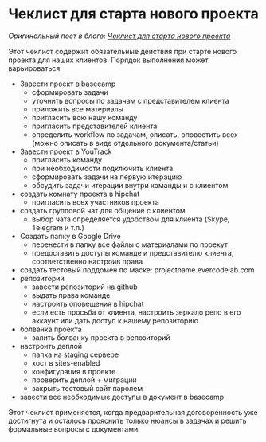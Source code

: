# Чеклист для старта нового проекта

*Оригинальный пост в блоге: [Чеклист для старта нового проекта](http://blog.evercodelab.com/project-start-checklist/)*

Этот чеклист содержит обязательные действия при старте нового проекта для наших клиентов. Порядок выполнения может варьироваться.

* Завести проект в basecamp
    * сформировать задачи
    * уточнить вопросы по задачам с представителем клиента
    * приложить все материалы
    * пригласить всю нашу команду
    * пригласить представителей клиента
    * определить workflow по задачам, описать, оповестить всех (можно описать в виде отдельного документа/статьи)
* Завести проект в YouTrack
    * пригласить команду
    * при необходимости подключить клиента
    * сформировать задачи на первую итерацию
    * обсудить задачи итерации внутри команды и с клиентом
* создать комнату проекта в hipchat
    * пригласить всех участников проекта
* создать групповой чат для общение с клиентом
    * выбор чата определяется удобством для клиента (Skype, Telegram и т.п.)
* Создать папку в Google Drive
    * перенести в папку все файлы с материалами по проекут
    * предоставить доступы команде и представителю клиента, соответственно настроив права
* создать тестовый поддомен по маске: projectname.evercodelab.com
* репозиторий
    * завести репозиторий на github
    * выдать права команде
    * настроить оповещения в hipchat
    * если есть просьба от клиента, настроить зеркало репо в его аккаунт или дать доступ к нашему репозиторию
* болванка проекта
    * залить болванку проекта в репозиторий
* настроить деплой
    * папка на staging сервере
    * хост в sites-enabled
    * конфигурация в проекте
    * проверить деплой + миграции
    * закрыть тестовый сайт паролем
* завести все необходимые доступы в документ в basecamp

Этот чеклист применяется, когда предварительная договоренность уже достигнута и осталось прояснить только нюансы в задачах и решить формальные вопросы с документами.
